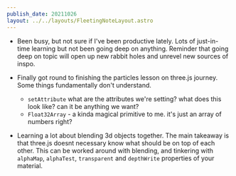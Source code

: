 ```yaml
---
publish_date: 20211026    
layout: ../../layouts/FleetingNoteLayout.astro
---
```

- Been busy, but not sure if I've been productive lately. Lots of just-in-time learning but not been going deep on anything. Reminder that going deep on topic will open up new rabbit holes and unrevel new sources of inspo.

- Finally got round to finishing the particles lesson on three.js journey. Some things fundamentally don't understand.
    - `setAttribute` what are the attributes we're setting? what does this look like? can it be anything we want?
    - `Float32Array` - a kinda magical primitive to me. it's just an array of numbers right?

- Learning a lot about blending 3d objects together. The main takeaway is that three.js doesnt necessary know what should be on top of each other. This can be worked around with blending, and tinkering with `alphaMap`, `alphaTest`, `transparent` and `depthWrite` properties of your material.
